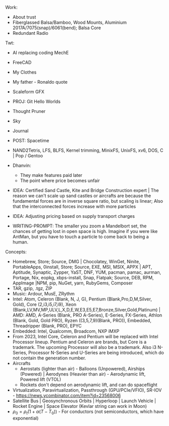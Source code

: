 Work:

- About trust
- Fiberglassed Balsa/Bamboo, Wood Mounts, Aluminium 2017A/7075(snap)/6061(bend); Balsa Core
- Redundant Radio

Twt:

- AI replacing coding MechE
- FreeCAD
- My Clothes
- My father - Ronaldo quote
- Scaleform GFX

- PROJ: Git Hello Worlds
- Thought Pruner
- Sky
- Journal
- POST: Spacetime
- NAND2Tetris, LFS, BLFS, Kernel trimming, MinixFS, UnixFS, xv6, DOS, C | Pop / Gentoo
- Dhanvin:
	- They make features paid later
	- The point where price becomes unfair
- IDEA: Certified Sand Castle, Kite and Bridge Construction expert | The reason we can't scale up sand castles or aircrafts are because the fundamental forces are in inverse square ratio, but scaling is linear; Also that the interconnected forces increase with more particles
- IDEA: Adjusting pricing based on supply transport charges
- WRITING-PROMPT: The smaller you zoom a Mandelbort set, the chances of getting lost in open space is high. Imagine if you were like AntMan, but you have to touch a particle to come back to being a human.

Concepts:
- Homebrew, Store; Source, DMG | Chocolatey, WinGet, Ninite, PortableApps, 0install, Store; Source, EXE, MSI, MSIX, APPX | APT, Aptitude, Synaptic, Zypper, YaST, DNF, YUM, pacman, pamac, aurman, Portage, Nix, eopkg, xbps-install, Snap, Flatpak; Source, DEB, RPM, AppImage |NPM, pip, NuGet, yarn, RubyGems, Composer
- TAR, gzip, .tgz, ZIP
- Music: Ardour, MusE, ZRythm
- Intel: Atom, Celeron (Blank, N, J, G), Pentium (Blank,Pro,D,M,Silver, Gold), Core (2,i3,i5,i7,i9), Xeon (Blank,LV,MV,MP,ULV,L,X,D,E,W,E3,E5,E7,Bronze,Silver,Gold,Platinum) | AMD: AMD, A-Series (Blank, PRO A-Series), E-Series, FX-Series, Athlon (Blank, Gold, Gold PRO), Ryzen ((3,5,7,9)(Blank, PRO)), Embedded, Threadripper (Blank, PRO), EPYC
- Embedded: Intel, Qualcomm, Broadcom, NXP iMXP
- From 2023, Intel Core, Celeron and Pentium will be replaced with Intel Processor lineup. Pentium and Celeron are brands, but Core is a trademark. The upcoming Processor will also be a trademark. Also i3 N-Series, Processor N-Series and U-Series are being introduced, which do not contain the generation number.
- Aircrafts
	- Aerostats (lighter than air) - Balloons (Unpowered), Airships (Powered) | Aerodynes (Heavier than air) - Aerodynamic lift, Powered lift (VTOL)
	- Rockets don't depend on aerodynamic lift, and can do spaceflight
- Virtualization, Paravirtualization, Passthrough (GPU/PCIe/VFIO), SR-IOV - https://news.ycombinator.com/item?id=23568006
- Satellite Bus | Geosynchronous Orbits | Hyperloop | Launch Vehicle | Rocket Engine | Space Elevator (Kevlar string can work in Moon)
- $\rho_0=\rho_t(1+\alpha(T-T_0))$  - For conductors (not semiconductors, which have exponential)